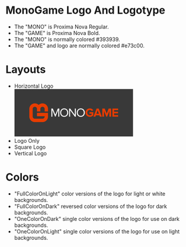 MonoGame Logo And Logotype
==========================

 - The "MONO" is Proxima Nova Regular.
 - The "GAME" is Proxima Nova Bold.
 - The "MONO" is normally colored #393939.
 - The "GAME" and logo are normally colored #e73c00.


Layouts
=======

 - Horizontal Logo<br><img height='128' src="PreviewHorizontalLogo.png?raw=true" />
 - Logo Only
 - Square Logo
 - Vertical Logo


Colors
======

 - "FullColorOnLight" color versions of the logo for light or white backgrounds.
 - "FullColorOnDark" reversed color versions of the logo for dark backgrounds.
 - "OneColorOnDark" single color versions of the logo for use on dark backgrounds.
 - "OneColorOnLight" single color versions of the logo for use on light backgrounds.
